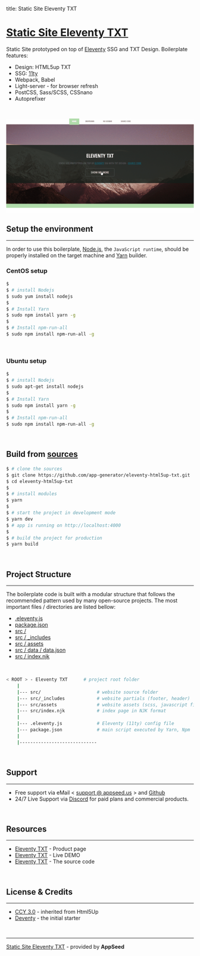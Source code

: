 title: Static Site Eleventy TXT

# [Static Site Eleventy TXT](https://appseed.us/static-site/eleventy-html5up-txt)

Static Site prototyped on top of [Eleventy](https://www.11ty.io/) SSG and TXT Design. Boilerplate features:

- Design: HTML5up TXT
- SSG: [11ty](https://www.11ty.io/)
- Webpack, Babel
- Light-server - for browser refresh
- PostCSS, Sass/SCSS, CSSnano
- Autoprefixer

<br />

![Eleventy Html5UP TXT - Static Site built in Eleventy.](https://raw.githubusercontent.com/app-generator/static/master/products/eleventy-html5up-txt-intro.gif)

## Setup the environment
---

In order to use this boilerplate, [Node.js](https://nodejs.org/en/), the `JavaScript runtime`, should be properly installed on the target machine and [Yarn](https://yarnpkg.com/) builder.

### CentOS setup

```bash
$ 
$ # install Nodejs
$ sudo yum install nodejs  
$ 
$ # Install Yarn
$ sudo npm install yarn -g
$
$ # Install npm-run-all
$ sudo npm install npm-run-all -g
```

<br />

### Ubuntu setup

```bash
$ 
$ # install Nodejs
$ sudo apt-get install nodejs  
$ 
$ # Install Yarn
$ sudo npm install yarn -g
$
$ # Install npm-run-all
$ sudo npm install npm-run-all -g
```

<br />

## Build from [sources](https://github.com/app-generator/eleventy-html5up-txt)

```bash
$ # clone the sources
$ git clone https://github.com/app-generator/eleventy-html5up-txt.git
$ cd eleventy-html5up-txt
$
$ # install modules
$ yarn
$
$ # start the project in development mode
$ yarn dev
$ # app is running on http://localhost:4000
$
$ # build the project for production
$ yarn build
```

<br />

## Project Structure

---

The boilerplate code is built with a modular structure that follows the recommended pattern used by many open-source projects. The most important files / directories are listed bellow:

- [.eleventy.js](https://github.com/app-generator/eleventy-html5up-txt/blob/master/.eleventy.js)
- [package.json](https://github.com/app-generator/eleventy-html5up-txt/blob/master/package.json)
- [src /](https://github.com/app-generator/eleventy-html5up-txt/tree/master/src)
- [src / _includes](https://github.com/app-generator/eleventy-html5up-txt/tree/master/src/_includes)
- [src / assets](https://github.com/app-generator/eleventy-html5up-txt/tree/master/src/assets)
- [src / data / data.json](https://github.com/app-generator/eleventy-html5up-txt/blob/master/src/_data/data.json)
- [src / index.njk](https://github.com/app-generator/eleventy-html5up-txt/blob/master/src/index.njk)

<br />

```bash
< ROOT > - Eleventy TXT      # project root folder
    |
    |--- src/                     # website source folder  
    |--- src/_includes            # website partials (footer, header)  
    |--- src/assets               # website assets (scss, javascript files)
    |--- src/index.njk            # index page in NJK format
    |  
    |--- .eleventy.js             # Eleventy (11ty) config file
    |--- package.json             # main script executed by Yarn, Npm
    |
    |-----------------------------
```

<br />

## Support

---

- Free support via eMail < [support @ appseed.us](https://appseed.us/support) > and [Github](https://github.com/app-generator/flask-argon-dashboard/issues/)
- 24/7 Live Support via [Discord](https://discord.gg/fZC6hup) for paid plans and commercial products.

<br />

## Resources

---

- [Eleventy TXT](https://appseed.us/static-site/eleventy-html5up-txt) - Product page
- [Eleventy TXT](https://eleventy-html5up-txt.appseed.us) - Live DEMO
- [Eleventy TXT](https://github.com/app-generator/eleventy-html5up-txt) - The source code

<br />

## License & Credits

---

- [CCY 3.0](https://html5up.net/license) - inherited from Html5Up
- [Deventy](https://github.com/ianrose/deventy) - the initial starter

<br />

---
[Static Site Eleventy TXT](https://appseed.us/static-site/eleventy-html5up-txt) - provided by **AppSeed**
